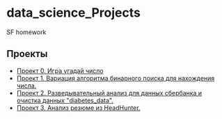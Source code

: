 # data_science_Projects
SF homework
## Проекты
* [Проект 0. Игра угадай число](https://github.com/BloodFlame13/sf_data_science/tree/main/Project_0)
* [Проект 1. Вариация алгоритма бинарного поиска для нахождения числа.](https://github.com/BloodFlame13/sf_data_science/tree/main/Project_1)
* [Проект 2. Разведывательный анализ для данных сбербанка и очистка данных "diabetes_data".](https://github.com/BloodFlame13/sf_data_science/tree/main/Project_2)
* [Проект 3. Анализ резюме из HeadHunter.](https://github.com/BloodFlame13/sf_data_science/tree/main/Project_3)